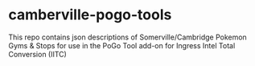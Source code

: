 # camberville-pogo-tools
This repo contains json descriptions of Somerville/Cambridge Pokemon Gyms &amp; Stops for use in the PoGo Tool add-on for Ingress Intel Total Conversion (IITC)
